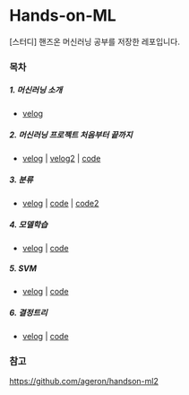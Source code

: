 # Hands-on-ML
[스터디] 핸즈온 머신러닝 공부를 저장한 레포입니다.
### 목차
##### 1. 머신러닝 소개 
- [velog](https://velog.io/@jeongminii/01.-%EB%A8%B8%EC%8B%A0%EB%9F%AC%EB%8B%9D-%EC%86%8C%EA%B0%9C) 
   
##### 2. 머신러닝 프로젝트 처음부터 끝까지        
- [velog]() | [velog2]() | [code](https://github.com/jeongmin1016/Hands-on-ML/blob/main/code/chap2_ML.ipynb)    

##### 3. 분류  
- [velog]() | [code](https://github.com/jeongmin1016/Hands-on-ML/blob/main/code/chap3_classification.ipynb) | [code2](https://github.com/jeongmin1016/Hands-on-ML/blob/main/code/chap3_prac.ipynb)
##### 4. 모델학습
- [velog]() | [code](https://github.com/jeongmin1016/Hands-on-ML/blob/main/code/chap4_Modeling.ipynb)
##### 5. SVM
- [velog]() | [code](https://github.com/jeongmin1016/Hands-on-ML/blob/main/code/chap5_SVM.ipynb)
##### 6. 결정트리
- [velog]() | [code](https://github.com/jeongmin1016/Hands-on-ML/blob/main/code/chap6_Decision_Tree.ipynb)
  
### 참고
https://github.com/ageron/handson-ml2
